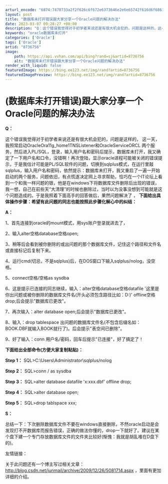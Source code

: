 ```yaml
---
arturl_encode: "6874:7470733a2f2f626c6f672e6373646e2e6e65742f616d6f6861:6e2f61727469636c652f64657461696c732f38373336373536"
layout: post
title: "数据库未打开错误跟大家分享一个Oracle问题的解决办法"
date: 2023-03-07 09:28:27 +08:00
description: "Q：这个错误我觉得对于初学者来说还是有很大机会犯的，问题是这样的，这一天，我照常启动OracleOr"
keywords: "oracle数据库未打开"
categories: ['Oracle']
tags: ['Oracle']
artid: "8736756"
image:
    path: https://api.vvhan.com/api/bing?rand=sj&artid=8736756
    alt: "数据库未打开错误跟大家分享一个Oracle问题的解决办法"
render_with_liquid: false
featuredImage: https://bing.ee123.net/img/rand?artid=8736756
featuredImagePreview: https://bing.ee123.net/img/rand?artid=8736756
---
```


# (数据库未打开错误)跟大家分享一个Oracle问题的解决办法

**Q：**

这个错误我觉得对于初学者来说还是有很大机会犯的，问题是这样的，
这一天，我照常启动OracleOra11g\_home1TNSListener和OracleServiceORCL 两个服务，然后进入PL/SQL，登录，输入用户名和密码后提示，数据库未打开，我又确定了一下用户名和口令，没错啊！再次登陆，显示oracle进程可能被关闭的错误提示，于是我估计可能是PL/SQL软件的问题，切换到sqlplus模式，在运行里敲sqlplus，输入用户名和密码，依然提示：数据库未打开，我又重启了一遍一开始启动的两个服务，问题依旧，有点慌遂决定网上寻求帮助，恰巧在一个IT论坛上看到一个和我一样问题的银，他是在windows下将数据库文件删除后出现的错误，我一想，自己在前些天“大清理”的时候也删除过，当时以为没事没想到可能就是这个问题造成的。于是我照着下面高手的回答做后，果然问题解决了
，
**下面给出具体操作步骤：希望有此问题的同志也能按照此步骤化解心中的纠结：**

**A：**

1、首先连接到oracle的mount模式，用sys账户登录就进去了，

2、输入alter空格database空格open;

3、稍等后会看到被你删除的或出问题的那个数据库文件，记住这个路径和文件名或直接标记后复制下来。

4、运行cmd(切忌，不是sqlplus)后，在DOS窗口下输入sqlplus/nolog，没空格。

5、connect空格/空格as sysdba

6、这是提示已连接的同志继续，输入：alter空格database空格datafile '这里是你出问题或被你删除的数据库文件名(开头必须包含路径比如：D:)' offline空格drop;后会提示"数据库已更改"。

7、再次输入：alter database open;后会提示"数据库已更改"。

8、输入：drop tablespace 出问题的数据库文件名(不包含后缀名如：BOOK.DBF就输入BOOK就行了)。后会提示"表空间已删除"。

9、好了输入：conn 用户名/密码，回车后提示"已连接"，好了搞定了！

**下面给出全部命令(方便大家复制粘贴)：**

**Step 1：**
SQL>C:\Users\Administrator\sqlplus/nolog

**Step 2：**
SQL>conn / as sysdba

**Step 3：**
SQL>alter database datafile 'x:xxx.dbf' offline drop;

**Step 4：**
SQL>alter database open;

**Step 5：**
SQL>drop tablspace xxx;

**S：**

总结一下：下次删除数据库文件不要在windows直接删除，不然oracle启动是会发现打不开数据库而报告错误，正确的做法你懂的，drop一下就好了。建议在某个盘下建一个专门存放数据库文件的文件夹比较好(惭愧：我就是胡乱堆在D盘下的)。

友情链接：

关于此问题还有一个博主写过相关文章：
<http://blog.csdn.net/junmail/archive/2009/12/26/5081714.aspx>
，里面有更加详细的介绍。